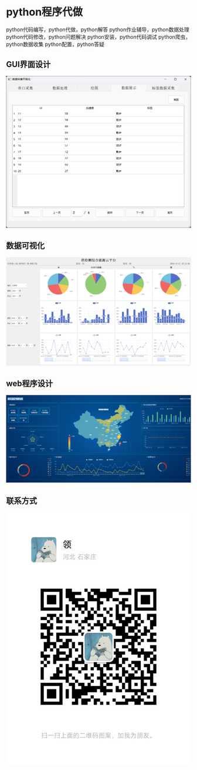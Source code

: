 # python程序代做
python代码编写，python代做，python解答
python作业辅导，python数据处理
python代码修改，python问题解决
python安装，python代码调试
python爬虫，python数据收集
python配置，python答疑

## GUI界面设计
![gui.png](images%2Fgui.png)

## 数据可视化
![data.png](images%2Fdata.png)

## web程序设计
![flask.jpg](images%2Fflask.jpg)
## 联系方式
![wx.jpg](images%2Fwx.jpg)

